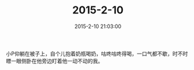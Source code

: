 ﻿---
title: '2015-2-10'
date: 2015-2-10 21:03:00
tags:
categories: 爸爸
---
小P仰躺在被子上，自个儿抱着奶瓶喝奶，咕咚咕咚得喝，一口气都不歇，时不时瞟一眼侧卧在他旁边盯着他一动不动的我。